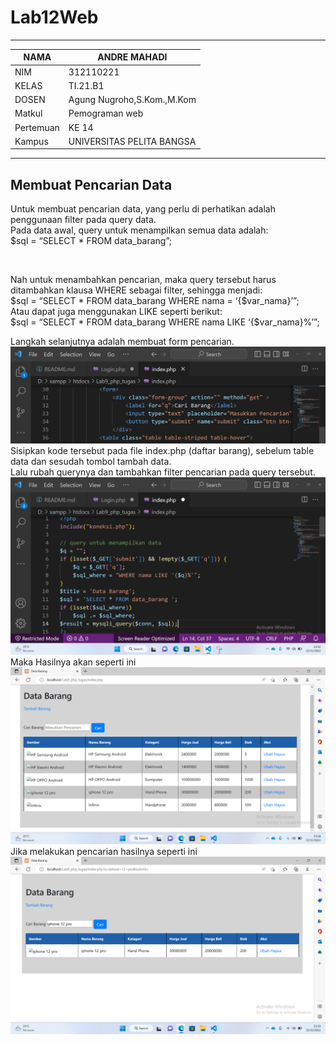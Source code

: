 # Lab12Web

<Hr>

|NAMA   |ANDRE MAHADI |
| --- | --- |
| NIM   | 312110221 |
| KELAS | TI.21.B1 |
| DOSEN | Agung Nugroho,S.Kom.,M.Kom |
| Matkul| Pemograman web |
|Pertemuan| KE 14 |
|Kampus | UNIVERSITAS PELITA BANGSA |

<Hr>

## Membuat Pencarian Data
Untuk membuat pencarian data, yang perlu di perhatikan adalah penggunaan filter pada query data.
<br>
Pada data awal, query untuk menampilkan semua data adalah:
<br>
$sql = “SELECT * FROM data_barang”;

<br>

Nah untuk menambahkan pencarian, maka query tersebut harus ditambahkan klausa WHERE sebagai filter, sehingga menjadi:
<br>
$sql = “SELECT * FROM data_barang WHERE nama = ‘{$var_nama}’”;
<br>
Atau dapat juga menggunakan LIKE seperti berikut:
<br>
$sql = “SELECT * FROM data_barang WHERE nama LIKE ‘{$var_nama}%’”;
<br>

Langkah selanjutnya adalah membuat form pencarian.
![gambar1](SS/s.3.png)
Sisipkan kode tersebut pada file index.php (daftar barang), sebelum table data dan sesudah tombol tambah data. <br>
Lalu rubah querynya dan tambahkan filter pencarian pada query tersebut.
![gambar2](SS/s.4.png)
Maka Hasilnya akan seperti ini
![gambar2](SS/s.1.png)
Jika melakukan pencarian hasilnya seperti ini
![gambar2](SS/s.2.png)
